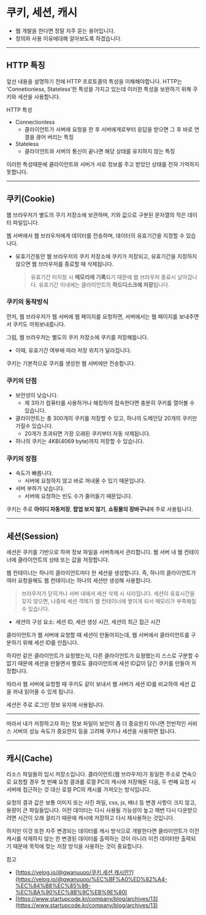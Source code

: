 # 쿠키, 세션, 캐시

- 웹 개발을 한다면 정말 자주 듣는 용어입니다.
- 정의와 사용 이유에대해 알아보도록 하겠습니다.

---

## HTTP 특징

앞선 내용을 설명하기 전에 HTTP 프로토콜의 특성을 이해해야합니다.
HTTP는 'Connetionless, Stateless'한 특성을 가지고 있는데 이러한 특성을 보완하기 위해 쿠키와 세션을 사용합니다.

HTTP 특성

- Connectionless
  - 클라이언트가 서버에 요청을 한 후 서버에게로부터 응답을 받으면 그 후 바로 연결을 끊어 버리는 특징
- Stateless
  - 클라이언트와 서버의 통신이 끝나면 해당 상태를 유지하지 않는 특징

이러한 특성때문에 클라이언트와 서버가 서로 정보를 주고 받았던 상태를 전혀 기억하지 못합니다.

---

## 쿠키(Cookie)

웹 브라우저가 별도의 쿠기 저장소에 보관하며, 키와 값으로 구분된 문자열의 작은 데이터 파일입니다.

웹 서버에서 웹 브라우저에게 데이터를 전송하며, 데이터의 유효기간을 지정할 수 있습니다.

- 유효기간동안 웹 브라우저의 쿠키 저장소에 쿠키가 저장되고, 유효기간을 지정하지 않으면 웹 브라우저를 종료할 때 삭제됩니다.
  > 유효기간 미지정 시 **메모리에 기록**되기 때문에 웹 브라우저 종료시 날아갑니다.
  > 유효기간 이내에는 클라이언트의 **하드디스크에 저장**됩니다.

### 쿠키의 동작방식

먼저, 웹 브라우저가 웹 서버에 웹 페이지를 요청하면, 서버에서는 웹 페이지를 보내주면서 쿠키도 끼워보내줍니다.

그럼, 웹 브라우저는 별도의 쿠키 저장소에 쿠키를 저장해둡니다.

- 이때, 유효기간 여부에 따라 저장 위치가 달라집니다.

쿠키는 기본적으로 쿠키를 생성한 웹 서버에만 전송합니다.

### 쿠키의 단점

- 보안성이 낮습니다.
  - 제 3자가 컴퓨터를 사용하거나 해킹하여 접속한다면 충분히 쿠키를 열어볼 수 있습니다.
- 클라이언트는 총 300개의 쿠키를 저장할 수 있고, 하나의 도메인당 20개의 쿠키만 가질수 있습니다.
  - 20개가 초과되면 가장 오래된 쿠키부터 자동 삭제됩니다.
- 하나의 쿠키는 4KB(4069 byte)까지 저장할 수 있습니다.

### 쿠키의 장점

- 속도가 빠릅니다.
  - 서버에 요청하지 않고 바로 꺼내올 수 있기 때문입니다.
- 서버 부하가 낮습니다.
  - 서버에 요청하는 빈도 수가 줄어들기 때문입니다.

쿠키는 주로 **아이디 자동저장**, **팝업 보지 않기**, **쇼핑몰의 장바구니**에 주로 사용됩니다.

---

## 세션(Session)

세션은 쿠키를 기반으로 하며 정보 파일을 서버측에서 관리합니다. 웹 서버 내 웹 컨테이너에 클라이언트의 상태 또는 값을 저장합니다.

웹 컨테이너는 하나의 클라이언트마다 한 세션을 생성합니다. 즉, 하나의 클라이언트가 여러 요청을해도 웹 컨테이너는 하나의 세션만 생성해 사용합니다.

> 브라우저가 닫히거나 서버 내에서 세션 삭제 시 사라집니다.
> 세션이 유효시간을 갖지 않으면, 나중에 세션 객체가 웹 컨테이너에 쌓이게 되서 메모리가 부족해질 수 있습니다.

- 세션의 구성 요소: 세션 ID, 세션 생성 시간, 세션의 최근 접근 시간

클라이언트가 웹 서버에 요청할 때 세션이 만들어지는데, 웹 서버에서 클라이언트를 구분하기 위해 세션 ID를 만듭니다.

하지만 같은 클라이언트가 요청했는지, 다른 클라이언트가 요쳥했는지 스스로 구분할 수 없기 때문에 세션을 만들면서 별로도 클라이언트에 세션 ID값이 담긴 쿠키를 만들어 저장합니다.

따라서 웹 서버에 요청할 때 쿠키도 같이 보내서 웹 서버가 세션 ID를 비교하여 세션 값을 꺼내 읽어올 수 있게 됩니다.

세션은 주로 로그인 정보 유지에 사용됩니다.

---

따라서 내가 저장하고자 하는 정보 파일이 보안이 좀 더 중요한지 아니면 전반적인 서비스 서버의 성능 속도가 중요한지 등을 고려해 쿠키나 세션을 사용하면 됩니다.

---

## 캐시(Cache)

리소스 파일들의 임시 저장소입니다.
클라이언트(웹 브라우저)가 동일한 주소로 연속으로 요청할 경우 첫 번째 요청 결과를 로컬 PC의 캐시에 저장해둔 다음, 두 번째 요청 시 서버에 접근하는 것 대신 로컬 PC의 캐시를 가져오는 방식입니다.

요청의 결과 값은 보통 이미지 또는 사진 파일, css, js, 배너 등 변경 사항이 크지 않고, 용량이 큰 파일들입니다. 이런 데이터는 다시 사용될 가능성이 높고 매번 다시 다운받으려면 시간이 오래 걸리기 때문에 캐시에 저장하고 다시 재사용하는 것입니다.

하지만 이것 또한 자주 변경되는 데이터를 캐시 방식으로 개발한다면 클라이언트가 이전 캐시를 삭제하지 않는 한 변경된 데이터를 출력하는 것이 아니라 이전 데이터만 출력되기 때문에 목적에 맞는 저장 방식을 사용하는 것이 중요합니다.

참고

- [https://velog.io/@gwanuuoo/쿠키,세션,캐시란?](https://velog.io/@gwanuuoo/%EC%BF%A0%ED%82%A4-%EC%84%B8%EC%85%98-%EC%BA%90%EC%8B%9C%EB%9E%80)
- [https://www.startupcode.kr/company/blog/archives/13](https://www.startupcode.kr/company/blog/archives/13)
